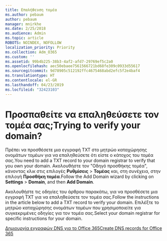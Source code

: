 ```yaml
---
title: Επαλήθευση τομέα
ms.author: pebaum
author: pebaum
manager: mnirkhe
ms.date: 2/25/2018
ms.audience: Admin
ms.topic: article
ROBOTS: NOINDEX, NOFOLLOW
localization_priority: Priority
ms.collection: Adm_O365
ms.custom: ''
ms.assetid: 99b4b225-38b3-4af2-afd7-29769ef5c2a0
ms.openlocfilehash: aec50ebaee7561566721bd68fe309c0933d55617
ms.sourcegitcommit: 9d78905c512192ffc4675468abd2efc5f2e4baf4
ms.translationtype: HT
ms.contentlocale: el-GR
ms.lasthandoff: 04/23/2019
ms.locfileid: "32423103"
---
```

# <a name="trying-to-verify-your-domain"></a><span data-ttu-id="bc987-102">Προσπαθείτε να επαληθεύσετε τον τομέα σας;</span><span class="sxs-lookup"><span data-stu-id="bc987-102">Trying to verify your domain?</span></span>

<span data-ttu-id="bc987-103">Πρέπει να προσθέσετε μια εγγραφή TXT στο μητρώο καταχώρησης ονομάτων τομέων για να επαληθεύσετε ότι είστε ο κάτοχος του τομέα σας.</span><span class="sxs-lookup"><span data-stu-id="bc987-103">You need to add a TXT record to your domain registrar to verify that you own your domain.</span></span> <span data-ttu-id="bc987-104">Ακολουθήστε τον "Οδηγό προσθήκης τομέα", κάνοντας κλικ στις επιλογές **Ρυθμίσεις** \> **Τομέας** και, στη συνέχεια, στην επιλογή **Προσθήκη τομέα**.</span><span class="sxs-lookup"><span data-stu-id="bc987-104">Follow the Add Domain wizard by clicking on **Settings** \> **Domain**, and then **Add Domain**.</span></span> 
  
<span data-ttu-id="bc987-105">Ακολουθήστε τις οδηγίες του άρθρου παρακάτω, για να προσθέσετε μια εγγραφή TXT για να επαληθεύσετε τον τομέα σας.</span><span class="sxs-lookup"><span data-stu-id="bc987-105">Follow the instructions in the article below to add a TXT record to verify your domain.</span></span> <span data-ttu-id="bc987-106">Επιλέξτε το μητρώο καταχώρησης ονομάτων τομέων που χρησιμοποιείτε για συγκεκριμένες οδηγίες για τον τομέα σας.</span><span class="sxs-lookup"><span data-stu-id="bc987-106">Select your domain registrar for specific instructions for your domain.</span></span>
  
[<span data-ttu-id="bc987-107">Δημιουργία εγγραφών DNS για το Office 365</span><span class="sxs-lookup"><span data-stu-id="bc987-107">Create DNS records for Office 365</span></span>](https://support.office.com/article/Create-DNS-records-for-Office-365-when-you-manage-your-DNS-records-B0F3FDCA-8A80-4E8E-9EF3-61E8A2A9AB23.aspx)
  

